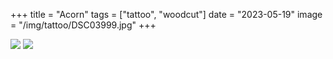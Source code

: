 +++
title = "Acorn"
tags = ["tattoo", "woodcut"]
date = "2023-05-19"
image = "/img/tattoo/DSC03999.jpg"
+++

![](/img/tattoo/DSC03999.jpg)
![](/img/tattoo/DSC03995.jpg)

